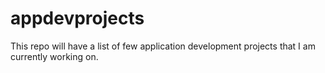 # appdevprojects

This repo will have a list of few application development projects that I am currently working on.